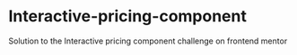 # Interactive-pricing-component
Solution to the Interactive pricing component challenge on frontend mentor
